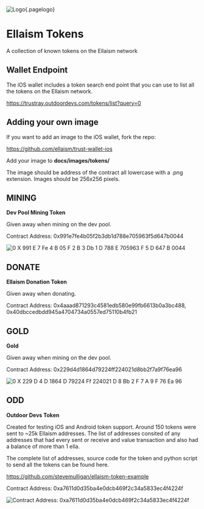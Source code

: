 ![Logo](/uploads/logo.png "Logo"){.pagelogo}
<!-- TITLE: Tokens -->
<!-- SUBTITLE: Ellaism - A stable network with no premine and no dev fees -->

# Ellaism Tokens
A collection of known tokens on the Ellaism network
## Wallet Endpoint

The iOS wallet includes a token search end point that you can use to list all the tokens on the Ellaism network.

https://trustray.outdoordevs.com/tokens/list?query=0

## Adding your own image

If you want to add an image to the iOS wallet, fork the repo:

https://github.com/ellaism/trust-wallet-ios


Add your image to **docs/images/tokens/**

The image should be address of the contract all lowercase with a .png extension.  Images should be 256x256 pixels.


## MINING
**Dev Pool Mining Token**

Given away when mining on the dev pool.

Contract Address: 0x991e7fe4b05f2b3db1d788e705963f5d647b0044

![0 X 991 E 7 Fe 4 B 05 F 2 B 3 Db 1 D 788 E 705963 F 5 D 647 B 0044](/uploads/tokens/0-x-991-e-7-fe-4-b-05-f-2-b-3-db-1-d-788-e-705963-f-5-d-647-b-0044.png "0 X 991 E 7 Fe 4 B 05 F 2 B 3 Db 1 D 788 E 705963 F 5 D 647 B 0044")

## DONATE
**Ellaism Donation Token**

Given away when donating.

Contract Address: 0x4aaad871293c4581edb580e99fb6613b0a3bc488, 0x40dbccedbdd945a4704734a0557ed75110b4fb21

## GOLD
**Gold**

Given away when mining on the dev pool.

Contract Address: 0x229d4d1864d79224ff224021d8bb2f7a9f76ea96

![0 X 229 D 4 D 1864 D 79224 Ff 224021 D 8 Bb 2 F 7 A 9 F 76 Ea 96](/uploads/tokens/0-x-229-d-4-d-1864-d-79224-ff-224021-d-8-bb-2-f-7-a-9-f-76-ea-96.png "0 X 229 D 4 D 1864 D 79224 Ff 224021 D 8 Bb 2 F 7 A 9 F 76 Ea 96")


## ODD
**Outdoor Devs Token**

Created for testing iOS and Android token support.  Around 150 tokens were sent to ~25k Ellaism addresses.  The list of addresses consited of any addresses that had every sent or receive and value transaction and also had a balance of more than 1 ella.

The complete list of addresses, source code for the token and python script to send all the tokens can be found here.

https://github.com/stevemulligan/ellaism-token-example

Contract Address: 0xa7611d0d35ba4e0dcb469f2c34a5833ec4f4224f

![Contract Address: 0xa7611d0d35ba4e0dcb469f2c34a5833ec4f4224f](/uploads/tokens/0-xa-7611-d-0-d-35-ba-4-e-0-dcb-469-f-2-c-34-a-5833-ec-4-f-4224-f.png)

